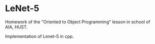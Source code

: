 # LeNet-5
Homework of the "Oriented to Object Programming" lesson in school of AIA, HUST.

Implementation of Lenet-5 in cpp.
